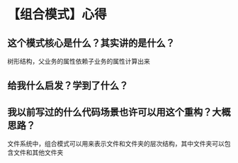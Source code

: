 # 【组合模式】心得

## 这个模式核心是什么？其实讲的是什么？

树形结构，父业务的属性依赖子业务的属性计算出来

## 给我什么启发？学到了什么？


## 我以前写过的什么代码场景也许可以用这个重构？大概思路？

文件系统中，组合模式可以用来表示文件和文件夹的层次结构，其中文件夹可以包含文件和其他文件夹

